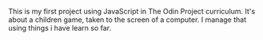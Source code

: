 
This is my first project using JavaScript in The Odin Project curriculum.
It's about a children game, taken to the screen of a computer.
I manage that using things i have learn so far.
